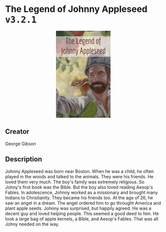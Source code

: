 
# The Legend of Johnny Appleseed <kbd>v3.2.1</kbd>

<center>
  <img src="./cover-1024.jpg"/>
</center>

## Creator
George Gibson

## Description
Johnny Appleseed was born near Boston. When he was a child, he often played in the woods and talked to the animals. They were his friends. He loved them very much. The boy's family was extremely religious. So Johny's first book was the Bible. But the boy also loved reading Aesop's Fables. In adolescence, Johnny worked as a missionary and brought many Indians to Christianity. They became his friends too. At the age of 26, he saw an angel in a dream. The angel ordered him to go throught America and plant apple seeds. Johnny was surprised, but happily agreed. He was a decent guy and loved helping people. This seemed a good deed to him. He took a large bag of apple kernels, a Bible, and Aesop's Fables. That was all Johny needed on the way.
